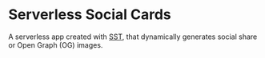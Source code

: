 # Serverless Social Cards

A serverless app created with [SST](https://github.com/serverless-stack/serverless-stack), that dynamically generates social share or Open Graph (OG) images.
